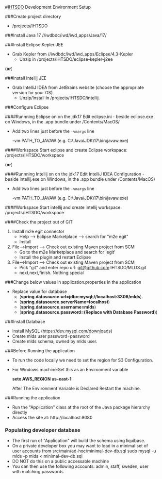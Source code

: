 
#[IHTSDO](http://www.ihtsdo.org "IHTSDO") Development Environment Setup

###Create project directory
- /projects/IHTSDO

###Install Java 17
//iwdbdc/iwd/iwd_apps/Java/17/


###Install Eclipse Kepler JEE
- Grab Kepler from //iwdbdc/iwd/iwd_apps/Eclipse/4.3-Kepler
  - Unzip in /projects/IHTSDO/eclipse-kepler-j2ee


(**or**)
  
###Install Intellij JEE
- Grab IntelliJ IDEA from JetBrains website (choose the appropriate version for your OS).
  - Unzip/Install in /projects/IHTSDO/intellij.


###Configure Eclipse

####Runnning Eclipse on on the jdk17
Edit eclipse.ini - beside eclipse.exe on Windows, in the .app bundle under /Contents/MacOS/
- Add two lines just before the `-vmargs` line

	-vm
	PATH_TO_JAVAW (e.g. C:\Java\JDK\17\bin\javaw.exe)
	
####Workspace
Start eclipse and create Eclipse workspace: /projects/IHTSDO/workspace

   (**or**)

####Runnning Intellij on on the jdk17
Edit IntelliJ IDEA Configuration - beside intellij.exe on Windows, in the .app bundle under /Contents/MacOS/
- Add two lines just before the `-vmargs` line

  -vm
  PATH_TO_JAVAW (e.g. C:\Java\JDK\17\bin\javaw.exe)

####Workspace
Start intellij and create intellij workspace: /projects/IHTSDO/workspace

####Check the project out of GIT
1. Install m2e egit connector 
	- Help --> Eclipse Marketplace --> search for "m2e egit"
	- Install
2. File-->Import --> Check out existing Maven project from SCM
	- Go to the m2e Marketplace and search for 'egit'
	- Install the plugin and restart Eclipse
3. File-->Import --> Check out existing Maven project from SCM
	- Pick "git" and enter repo url: git@github.com:IHTSDO/MLDS.git
	- next,next,finish.  Nothing special

###Change below values in application.properties in the application
- Replace value for database  
  - (**spring.datasource.url=jdbc:mysql://localhost:3306/mlds**).
  - (**spring.datasource.serverName=localhost**)
  - (**spring.datasource.username=mlds**)
  - (**spring.datasource.password=(Replace with Database Password)**)

###Install Database
- Install MySQL (https://dev.mysql.com/downloads)
- Create mlds user password=password
- Create mlds schema, owned by mlds user.

###Before Running the application
- To run the code locally we need to set the region for S3 Configuration.
- For Windows machine:Set this as an Environment variable

  **setx AWS_REGION us-east-1**
    
  After The Environment Variable is Declared Restart the machine.

###Running the application
- Run the "Application" class at the root of the Java package hierarchy directly
- Access the site at: http://localhost:8080

### Populating developer database
- The first run of "Application" will build the schema using liquibase.
- On a private developer box you may want to load in a minimal set of user accounts from src/main/ad-hoc/minimal-dev-db.sql
  sudo mysql -u mlds -p mlds < minimal-dev-db.sql
 - DO NOT do this on a public accessable machine
 - You can then use the following accounts: admin, staff, sweden, user with matching passwords





